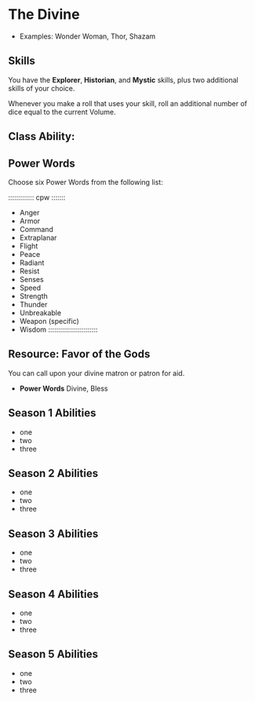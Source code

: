 # The Divine

- Examples: Wonder Woman, Thor, Shazam

## Skills

You have the **Explorer**, **Historian**, and **Mystic** skills, plus two
additional skills of your choice.

Whenever you make a roll that uses your skill, roll an additional number of 
dice equal to the current Volume.

## Class Ability: 

## Power Words

Choose six Power Words from the following list:

::::::::::::: cpw :::::::
- Anger
- Armor
- Command
- Extraplanar
- Flight
- Peace
- Radiant
- Resist
- Senses
- Speed
- Strength
- Thunder
- Unbreakable
- Weapon (specific)
- Wisdom
:::::::::::::::::::::::::

## Resource: Favor of the Gods

You can call upon your divine matron or patron for aid.

- **Power Words** Divine, Bless

## Season 1 Abilities

- one
- two
- three

## Season 2 Abilities

- one
- two
- three

## Season 3 Abilities

- one
- two
- three

## Season 4 Abilities

- one
- two
- three

## Season 5 Abilities

- one
- two
- three
